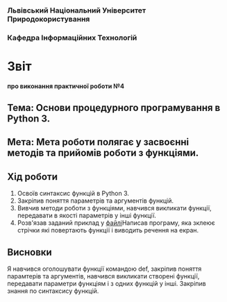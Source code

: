 ### Львівський Національний Університет Природокористування 

### Кафедра Інформаційних Технологій 

# Звіт

#### про виконання практичної роботи №4

## Тема: Основи процедурного програмування в Python 3.

## Мета: Мета роботи полягає у засвоєнні методів та прийомів роботи з функціями.

## Хід роботи
1. Освоїв синтаксис функцій в Python 3.
2. Закріпив поняття параметрів та аргументів функцій.
3. Вивчив методи роботи з функціями, навчився викликати функції, передавати в якості параметрів у інші функції.
4. Розв'язав заданий приклад у [файлі](script.py)Написав програму, яка зклеює стрічки які повертають функції і виводить речення на екран.
## Висновки
Я навчився оголошувати функції командою def, закріпив поняття парамтерів та аргументів, навчився викликати створені функції, передавати параметри функціям і з одних функцій у інші. Закріпив знання по синтаксису функцій.